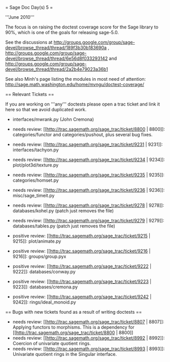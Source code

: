 = Sage Doc Day(s) 5 =

'''June 2010'''

The focus is on raising the doctest coverage score for the Sage library to 90%, which is one of the goals for releasing sage-5.0.

See the discussions at 
http://groups.google.com/group/sage-devel/browse_thread/thread/189f3b30b183690a , http://groups.google.com/group/sage-devel/browse_thread/thread/6e56d8f033293142 and 
http://groups.google.com/group/sage-devel/browse_thread/thread/2a2b4e79023a36b1

See also Minh's page listing the modules in most need of attention: http://sage.math.washington.edu/home/mvngu/doctest-coverage/

== Relevant Tickets ==

If you are working on '''any''' doctests please open a trac ticket and link it here so that we avoid duplicated work.

 * interfaces/mwrank.py (John Cremona)

 * needs review: [[http://trac.sagemath.org/sage_trac/ticket/8800 | 8800]]: categories/functor and categories/pushout, plus several bug fixes.
 * needs review: [[http://trac.sagemath.org/sage_trac/ticket/9231 | 9231]]: interfaces/tachyon.py
 * needs review: [[http://trac.sagemath.org/sage_trac/ticket/9234 | 9234]]: plot/plot3d/texture.py
 * needs review: [[http://trac.sagemath.org/sage_trac/ticket/9235 | 9235]]: categories/homset.py
 * needs review: [[http://trac.sagemath.org/sage_trac/ticket/9236 | 9236]]: misc/sage_timeit.py
 * needs review: [[http://trac.sagemath.org/sage_trac/ticket/9278 | 9278]]: databases/kohel.py  (patch just removes the file)
 * needs review: [[http://trac.sagemath.org/sage_trac/ticket/9279 | 9279]]: databases/tables.py (patch just removes the file)

 * positive review: [[http://trac.sagemath.org/sage_trac/ticket/9215 | 9215]]: plot/animate.py
 * positive review: [[http://trac.sagemath.org/sage_trac/ticket/9216 | 9216]]: groups/group.pyx
 * positive review: [[http://trac.sagemath.org/sage_trac/ticket/9222 | 9222]]: databases/conway.py
 * positive review: [[http://trac.sagemath.org/sage_trac/ticket/9223 | 9223]]: databases/cremona.py
 * positive review: [[http://trac.sagemath.org/sage_trac/ticket/9242 | 9242]]: rings/ideal_monoid.py

== Bugs with new tickets found as a result of writing doctests ==

 * needs review: [[http://trac.sagemath.org/sage_trac/ticket/8807 | 8807]]: Applying functors to morphisms. This is a dependency for [[http://trac.sagemath.org/sage_trac/ticket/8800 | 8800]]
 * needs review: [[http://trac.sagemath.org/sage_trac/ticket/8992 | 8992]]: Coercion of univariate quotient rings.
 * needs review: [[http://trac.sagemath.org/sage_trac/ticket/8993 | 8993]]: Univariate quotient rings in the Singular interface.

